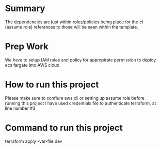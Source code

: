 # Summary
The dependencies are just within roles/policies being place for the ci (assume role) references to those will be seen within the template.

# Prep Work

We have to setup IAM roles and policy for appropirate permission to deploy ecs fargate into AWS cloud.

# How to run this project

Please make sure to confiure aws cli or setting up assume role before running this project
I have used credentials file to authenticate terraform, at line number #3

# Command to run this project

terraform apply -var-file dev



